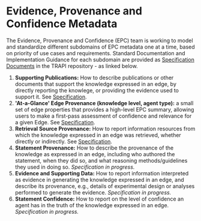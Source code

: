 # Evidence, Provenance and Confidence Metadata

The Evidence, Provenance and Confidence (EPC) team is working to model and standardize different subdomains of EPC metadata one at a time, based on priority of use cases and requirements. Standard Documentation and Implementation Guidance for each subdomain are provided as [Specification Documents](https://github.com/NCATSTranslator/ReasonerAPI/tree/1.4/ImplementationGuidance/Specifications) in the TRAPI repository - as linked below.

1. **Supporting Publications:**  How to describe publications or other documents that support the knowledge expressed in an edge, by directly reporting the knowlege, or providing the evidence used to support it. See [Specification](https://github.com/NCATSTranslator/ReasonerAPI/blob/1.4/ImplementationGuidance/Specifications/supporting_publications_specification.md).
2. **'At-a-Glance' Edge Provenance (knowledge level, agent type):** a small set of edge properties that provides a high-level EPC summary, allowing users to make a first-pass assessment of confidence and relevance for a given Edge. See [Specification](https://github.com/NCATSTranslator/ReasonerAPI/blob/1.4/ImplementationGuidance/Specifications/knowledge_level_agent_type_specification.md).
3. **Retrieval Source Provenance:** How to report information resources from which the knowledge expressed in an edge was retrieved, whether directly or indirectly. See [Specification](https://docs.google.com/document/d/177sOmjTueIK4XKJ0GjxsARg909CaU71tReIehAp5DDo/edit#).
4. **Statement Provenance:** How to describe the provenance of the knowledge as expressed in an edge, including who authored the statement, when they did so, and what reasoning methods/guidelines they used in doing so. *Specification in progress.*
5. **Evidence and Supporting Data:** How to report information interpreted as evidence in generating the knowledge expressed in an edge, and describe its provenance, e.g., details of experimental design or analyses performed to generate the evidence. *Specification in progress.*
6. **Statement Confidence:** How to report on the level of confidence an agent has in the truth of the knowledge expressed in an edge.  *Specification in progress.*


